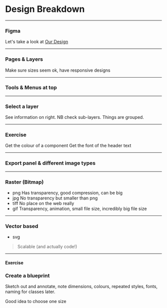 # Design Breakdown

---

### Figma

Let's take a look at [Our Design](https://www.figma.com/file/LU4puKqzi3fPmWyTvvuLqk/Photography-Site?node-id=0%3A1)

---

### Pages & Layers

Make sure sizes seem ok, have responsive designs

---

### Tools & Menus at top

---

### Select a layer

See information on right. NB check sub-layers. Things are grouped.

---

### Exercise

Get the colour of a component
Get the font of the header text

---

### Export panel & different image types

---

### Raster (Bitmap)

- png
	Has transparency, good compression, can be big
- jpg
	No transparency but smaller than png
- tiff
	No place on the web really
- gif
	Transparency, animation, small file size, incredibly big file size

---

### Vector based

- svg

> Scalable (and actually code!)

---

#### Exercise

### Create a blueprint

Sketch out and annotate, note dimensions, colours, repeated styles, fonts, naming for classes later.

Good idea to choose one size












